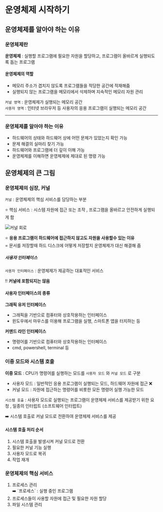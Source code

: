 # 운영체제 시작하기

## 운영체제를 알아야 하는 이유

### 운영체제란

**운영체제** : 실행할 프로그램에 필요한 자원을 할당하고, 프로그램이 올바르게 실행되도록 돕는 프로그램

#### 운영체제의 역할

- 메모리 주소가 겹치지 않도록 프로그램들을 적당한 공간에 적재해줌
- 실행되지 않는 프로그램을 메모리에서 삭제하며 지속적인 메모리 자원 관리

`커널 영역` : 운영체제가 실행되는 메모리 공간<br>
`사용자 영역` : 인터넷 브라우저 등 사용자의 응용 프로그램이 실행되는 메모리 공간

---

### 운영체제를 알아야 하는 이유

- 하드웨어의 상태와 하드웨어 상에 어떤 문제가 있었는지 확인 가능
- 문제 해결의 실마리 찾기 가능
- 하드웨어와 프로그램에 더 깊이 이해 가능
- 운영체제를 이해하면 운영체제에 제대로 된 명령 가능

## 운영체제의 큰 그림

### 운영체제의 심장, 커널

`커널` : 운영체제의 핵심 서비스를 담당하는 부분

⭐️ 핵심 서비스 : 시스템 자원에 접근 또는 조작 , 프로그램을 올바르고 안전하게 실행되게 함

![커널 회로](https://hongong.hanbit.co.kr/wp-content/uploads/2022/09/%EC%9A%B4%EC%98%81%EC%B2%B4%EC%A0%9C-%ED%95%B5%EC%8B%AC-%EA%B8%B0%EB%8A%A5_%EC%BB%A4%EB%84%90.png)

⭐️ **응용 프로그램이 하드웨어에 접근하지 않고도 자원을 사용할수 있는 이유**<br>
= 문서를 저장할때 하드 디스크에 어떻게 저장할지 운영체제가 대신 해결해 줌

##### 사용자 인터페이스

`사용자 인터페이스` : 운영체제가 제공하는 대표적인 서비스

‼️ **커널에 포함되지는 않음**

#### 사용자 인터페이스의 종류

**그래픽 유저 인터페이스**

<ul>
  <li>그래픽을 기반으로 컴퓨터와 상호작용하는 인터페이스</li>
  <li>윈도우에서 마우스를 이용해 프로그램을 실행, 스마트폰 앱을 터치하는 등</li>
</ul>

**커맨드 라인 인터페이스**

<ul>
  <li>명령어를 기반으로 컴퓨터와 상호작용하는 인터페이스</li>
  <li>cmd, powershell, terminal 등</li>
</ul>

### 이중 모드와 시스템 호출

**이중 모드** : CPU가 명령어를 실행하는 모드를 `사용자 모드` 와 `커널 모드` 로 구분

- 사용자 모드 : 일반적인 응용 프로그램이 실행되는 모드, 하드웨어 자원에 접근 ❌
- 커널 모드 : 자원에 접근하는 명령어를 비롯한 모든 명령어 실행 가능한 모드

`시스템 호출` : 사용자 모드로 실행되는 프로그램이 운영체제 서비스를 제공받기 위한 요청 , 일종의 인터럽트 (소프트웨어 인터럽트)

➡️ 시스템 호출로 커널 모드로 전환하여 운영체제 서비스를 제공

#### 시스템 호출 처리 순서

<ol>
  <li>시스템 호출을 발생시켜 커널 모드로 전환</li>
  <li>필요한 커널 기능 실행</li>
  <li>사용자 모드로 복귀</li>
  <li>작업 재개</li>
</ol>

### 운영체제의 핵심 서비스

<ol>
  <li>프로세스 관리</li>
  ➡️ `프로세스` : 실행 중인 프로그램
  <li>프로세스들이 사용할 자원에 접근 및 필요한 자원 할당</li>
  <li>파일 시스템 관리</li>
</ol>
